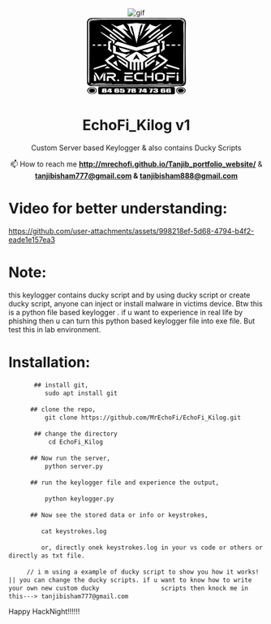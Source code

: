 <div align="center">
    <img src="https://github.com/user-attachments/assets/0324516c-049f-4a96-a40c-bd6681a47923" alt="gif" width="700" height="auto" />
</div>

<div align="center">
  <img src="https://github.com/MrEchoFi/MrEchoFi/raw/4274f537dec313ac7dde4403fe0fae24259beade/Mr.EchoFi-New-Logo-with-ASCII.jpg" alt="logo" width="200" height="auto" />
  <h1>EchoFi_Kilog v1</h1>
   
  <p>
   Custom Server based Keylogger & also contains Ducky Scripts
  </p>


  📫 How to reach me **http://mrechofi.github.io/Tanjib_portfolio_website/** &
 **tanjibisham777@gmail.com & tanjibisham888@gmail.com**
</div>

# Video for better understanding:

https://github.com/user-attachments/assets/998218ef-5d68-4794-b4f2-eade1e157ea3



 </div>

 # Note:
  <p>
      this keylogger contains ducky script and by using ducky script or create ducky script, anyone can inject or install malware in victims device. 
 Btw this is a python file based keylogger . if u want to experience in real life by phishing then u can turn this python based keylogger file into exe file. But test this in lab environment.
  </p>

# Installation:
           ## install git, 
              sudo apt install git
              
          ## clone the repo,
              git clone https://github.com/MrEchoFi/EchoFi_Kilog.git

           ## change the directory
               cd EchoFi_Kilog

          ## Now run the server,
              python server.py

          ## run the keylogger file and experience the output,

              python keylogger.py 

          ## Now see the stored data or info or keystrokes,

             cat keystrokes.log 
             
             or, directly onek keystrokes.log in your vs code or others or directly as txt file.

         // i m using a example of ducky script to show you how it works! || you can change the ducky scripts. if u want to know how to write your own new custom ducky                 scripts then knock me in this---> tanjibisham777@gmail.com    
              
 Happy HackNight!!!!!! 
